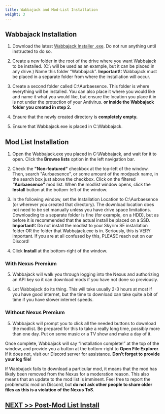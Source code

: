 ```yaml
---
title: Wabbajack and Mod-List Installation
weight: 3
---
```

## Wabbajack Installation

1. Download the latest [Wabbajack Installer .exe](https://github.com/wabbajack-tools/wabbajack/releases). Do not run anything until instructed to do so.

2. Create a new folder in the root of the drive where you want Wabbajack to be installed. (C:\ will be used as an example, but it can be placed in any drive.) Name this folder “Wabbajack”. **Important!:** Wabbajack must be placed in a separate folder from where the installation will occur.

3. Create a second folder called C:\Aurbaesence. This folder is where everything will be installed. You can also place it where you would like and name it what you would like, but ensure the location you place it in is not under the protection of your Antivirus. **or inside the Wabbajack folder you created in step 2.**

4. Ensure that the newly created directory is **completely empty.**

5. Ensure that Wabbajack.exe is placed in C:\Wabbajack.

## Mod List Installation

1. Open the Wabbajack.exe you placed in C:\Wabbajack, and wait for it to open. Click the **Browse lists** option in the left navigation bar.

2. Check the **"Non-featured"** checkbox at the top-left of the window. Then, search "Aurbaesence", or some amount of the modpack name, in the search box just above the checkbox. Click on the filtered **"Aurbaesence"** mod list. When the modlist window opens, click the **Install** button at the bottom-left of the window.

3. In the following window, set the Installation Location to C:\Aurbaesence (or wherever you created that directory). The download location does not need to be set manually unless you have drive space limitations. Downloading to a separate folder is fine (for example, on a HDD), but as before it is recommended that the actual install be placed on a SSD. **Important!:** Do not install the modlist to your Skyrim SE installation folder OR the folder that Wabbajack.exe is in. Seriously, this is VERY important. If you are at all confused by this, PLEASE reach out on our Discord!

4. Click **Install** at the bottom-right of the window.

### With Nexus Premium

5. Wabbajack will walk you through logging into the Nexus and authorizing an API key so it can download mods if you have not done so previously.

6. Let Wabbajack do its thing. This will take usually 2-3 hours at most if you have good internet, but the time to download can take quite a bit of time if you have slower internet speeds.

### Without Nexus Premium

5. Wabbajack will prompt you to click all the needed buttons to download the modlist. Be prepared for this to take a really long time, possibly more than one day. Put on some music or a TV show and make a day of it.

Once complete, Wabbajack will say “Installation complete!” at the top of the window, and provide you a button at the bottom-right to **Open File Explorer**. If it does not, visit our Discord server for assistance. **Don’t forget to provide your log file!**

If Wabbajack fails to download a particular mod, it means that the mod has likely been removed from the Nexus for a moderation reason. This also means that an update to the mod list is imminent. Feel free to report the problematic mod on Discord, but **do not ask other people to share older files as this is a violation of the Nexus ToS.**

## [NEXT >> Post-Mod List Install](../postinstall)
